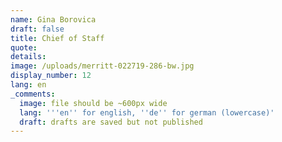 ```yaml
---
name: Gina Borovica
draft: false
title: Chief of Staff
quote:
details:
image: /uploads/merritt-022719-286-bw.jpg
display_number: 12
lang: en
_comments:
  image: file should be ~600px wide
  lang: '''en'' for english, ''de'' for german (lowercase)'
  draft: drafts are saved but not published
---
```

